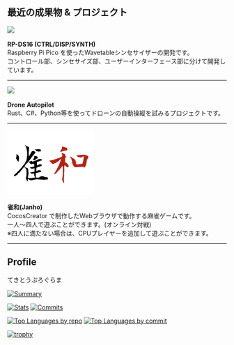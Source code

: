 ## 最近の成果物 & プロジェクト   
<p align="left">
<a href="https://github.com/Saisana299/RP-DS16"><img height="100" src="https://github.com/Saisana299/Saisana299/assets/46042980/c090658a-6f93-4086-b2c9-c9fcc2f80a8e"></img></a><br>
</p>


**RP-DS16 (CTRL/DISP/SYNTH)**  
Raspberry Pi Pico を使ったWavetableシンセサイザーの開発です。  
コントロール部、シンセサイズ部、ユーザーインターフェース部に分けて開発しています。  

<hr>

<p align="left">
<a href="https://github.com/drone-autopilot"><img height="100" src="https://stormsend1.djicdn.com/tpc/uploads/sku/cover/9e4b5fd8-325d-47b2-80ee-f47542134048@retina_small.png"></img></a><br>
</p>

**Drone Autopilot**  
Rust、C#、Python等を使ってドローンの自動操縦を試みるプロジェクトです。

<hr>
<p align="left">
<a href="https://github.com/Janho-Dev/Janho"><img height="150" src="https://github.com/Janho-Dev/Janho/blob/master/assets/resources/title/janho_logo.png"></img></a><br>
</p>

**雀和(Janho)**  
CocosCreator で制作したWebブラウザで動作する麻雀ゲームです。  
一人～四人で遊ぶことができます。(オンライン対戦)  
※四人に満たない場合は、CPUプレイヤーを追加して遊ぶことができます。
<hr>

## Profile  
てきとうぷろぐらま  

[![Summary](https://github-profile-summary-cards.vercel.app/api/cards/profile-details?username=Saisana299&theme=nord_bright)](https://github.com/vn7n24fzkq/github-profile-summary-cards)

[![Stats](http://github-profile-summary-cards.vercel.app/api/cards/stats?username=Saisana299&theme=nord_bright)](https://github.com/vn7n24fzkq/github-profile-summary-cards)
[![Commits](http://github-profile-summary-cards.vercel.app/api/cards/productive-time?username=Saisana299&utcOffset=8&theme=nord_bright)](https://github.com/vn7n24fzkq/github-profile-summary-cards)

[![Top Languages by repo](http://github-profile-summary-cards.vercel.app/api/cards/repos-per-language?username=Saisana299&theme=nord_bright)](https://github.com/vn7n24fzkq/github-profile-summary-cards)
[![Top Languages by commit](http://github-profile-summary-cards.vercel.app/api/cards/most-commit-language?username=Saisana299&theme=nord_bright)](https://github.com/vn7n24fzkq/github-profile-summary-cards)

[![trophy](https://github-profile-trophy.vercel.app/?username=Saisana299)](https://github.com/ryo-ma/github-profile-trophy)
